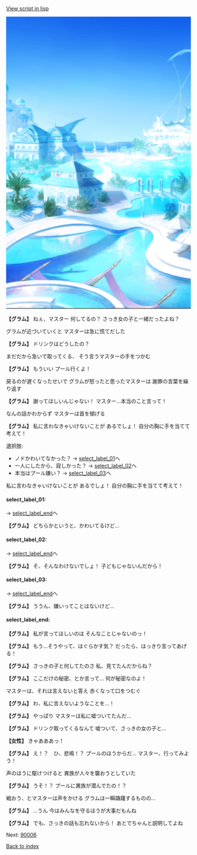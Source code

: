 [View script in lisp](../scripts/210081102.txt)

![sea_resort_day.png](../images/backgrounds/sea_resort_day.png)

**【グラム】**
ねぇ、マスター
何してるの？
さっき女の子と一緒だったよね？

グラムが近づいていくと
マスターは急に慌てだした

**【グラム】**
ドリンクはどうしたの？

まだだから急いで取ってくる、
そう言うマスターの手をつかむ

**【グラム】**
もういい
プール行くよ！

戻るのが遅くなったせいで
グラムが怒ったと思ったマスターは
謝罪の言葉を繰り返す

**【グラム】**
謝ってほしいんじゃない！
マスター…本当のこと言って！

なんの話かわからず
マスターは首を傾げる

**【グラム】**
私に言わなきゃいけないことが
あるでしょ！
自分の胸に手を当てて考えて！

選択肢:
- ノドかわいてなかった？ → [select_label_01](#select_label_01)へ
- 一人にしたから、寂しかった？ → [select_label_02](#select_label_02)へ
- 本当はプール嫌い？ → [select_label_03](#select_label_03)へ

私に言わなきゃいけないことが
あるでしょ！
自分の胸に手を当てて考えて！

#### select_label_01:
 → [select_label_end](#select_label_end)へ

**【グラム】**
どちらかというと、かわいてるけど…

#### select_label_02:
 → [select_label_end](#select_label_end)へ

**【グラム】**
そ、そんなわけないでしょ！
子どもじゃないんだから！

#### select_label_03:
 → [select_label_end](#select_label_end)へ

**【グラム】**
ううん、嫌いってことはないけど…

#### select_label_end:

**【グラム】**
私が言ってほしいのは
そんなことじゃないのっ！

**【グラム】**
もう…そうやって、はぐらかす気？
だったら、はっきり言ってあげる！

**【グラム】**
さっきの子と何してたのさ
私、見てたんだからね？

**【グラム】**
ここだけの秘密、とか言って…
何が秘密なのよ！

マスターは、それは言えないと答え
赤くなって口をつむぐ

**【グラム】**
わ、私に言えないようなことを…！

**【グラム】**
やっぱり
マスターは私に嘘ついてたんだ…

**【グラム】**
ドリンク取ってくるなんて
嘘ついて、さっきの女の子と…

**【女性】**
きゃあああっ！

**【グラム】**
え！？　ひ、悲鳴！？
プールのほうからだ…
マスター、行ってみよう！

声のほうに駆けつけると
異族が人々を襲おうとしていた

**【グラム】**
うそ！？
プールに異族が潜んでたの！？

戦おう、とマスターは声をかける
グラムは一瞬躊躇するものの…

**【グラム】**
…うん
今はみんなを守るほうが大事だもんね

**【グラム】**
でも、さっきの話も忘れないから！
あとでちゃんと説明してよね

Next: [90006](90006.md)

[Back to index](index.md)
